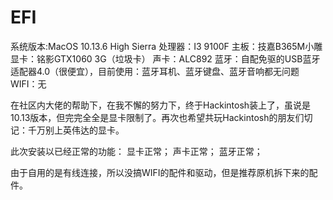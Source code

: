 # EFI
系统版本:MacOS 10.13.6 High Sierra
处理器：I3 9100F
主板：技嘉B365M小雕
显卡：铭影GTX1060 3G（垃圾卡）
声卡：ALC892
蓝牙：自配免驱的USB蓝牙适配器4.0（很便宜），目前使用：蓝牙耳机、蓝牙键盘、蓝牙音响都无问题
WIFI：无

在社区内大佬的帮助下，在我不懈的努力下，终于Hackintosh装上了，虽说是10.13版本，但完完全全是显卡限制了。再次也希望共玩Hackintosh的朋友们切记：千万别上英伟达的显卡。

此次安装以已经正常的功能：
显卡正常；
声卡正常；
蓝牙正常；

由于自用的是有线连接，所以没搞WIFI的配件和驱动，但是推荐原机拆下来的配件。
